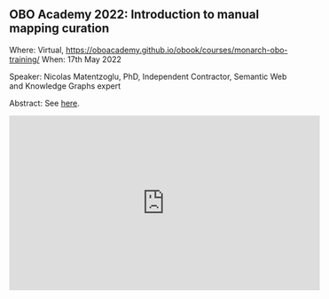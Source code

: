 ## OBO Academy 2022: Introduction to manual mapping curation

Where: Virtual, https://oboacademy.github.io/obook/courses/monarch-obo-training/
When:  17th May 2022

Speaker: Nicolas Matentzoglu, PhD, Independent Contractor, Semantic Web and Knowledge Graphs expert

Abstract: See [here](../tutorial.md).

<iframe width="560" height="315" src="https://www.youtube.com/embed/ZZeZcg-Vwjw" title="YouTube video player" frameborder="0" allow="accelerometer; autoplay; clipboard-write; encrypted-media; gyroscope; picture-in-picture; web-share" allowfullscreen></iframe>